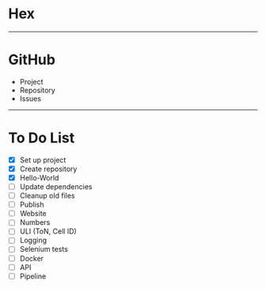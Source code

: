 # Hex #

---

# GitHub

* Project
* Repository
* Issues

---

# To Do List

* [x] Set up project
* [x] Create repository
* [x] Hello-World
* [ ] Update dependencies
* [ ] Cleanup old files
* [ ] Publish
* [ ] Website
* [ ] Numbers
* [ ] ULI (ToN, Cell ID)
* [ ] Logging
* [ ] Selenium tests
* [ ] Docker
* [ ] API
* [ ] Pipeline
